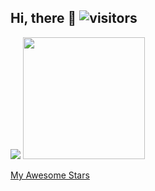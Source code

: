 ## Hi, there 🥳  ![visitors](https://visitor-badge.laobi.icu/badge?page_id=keidarcy)


<div class="half">
  <a href="https://github.com/keidarcy"><img src="https://github-readme-stats.vercel.app/api?username=keidarcy&theme=transparent&count_private=true&show_icons=true"></img></a>
  <a href="https://github.com/keidarcy"><img src="https://i.giphy.com/media/oFI7FttD0iC8V2Iqmy/giphy.webp" height="195"></img></a>
</div>

[My Awesome Stars](AWESOME-STARS.md)
